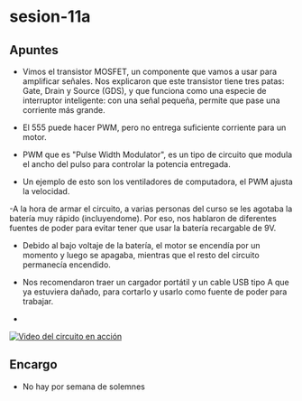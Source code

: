 # sesion-11a

## Apuntes
- Vimos el transistor MOSFET, un componente que vamos a usar para amplificar señales. Nos explicaron que este transistor tiene tres patas: Gate, Drain y Source (GDS), y que funciona como una especie de interruptor inteligente: con una señal pequeña, permite que pase una corriente más grande.
  
- El 555 puede hacer PWM, pero no entrega suficiente corriente para un motor.
  
- PWM que es "Pulse Width Modulator", es un tipo de circuito que modula el ancho del pulso para controlar la potencia entregada.

- Un ejemplo de esto son los ventiladores de computadora, el PWM ajusta la velocidad.

-A la hora de armar el circuito, a varias personas del curso se les agotaba la batería muy rápido (incluyendome). Por eso, nos hablaron de diferentes fuentes de poder para evitar tener que usar la batería recargable de 9V. 

- Debido al bajo voltaje de la batería, el motor se encendía por un momento y luego se apagaba, mientras que el resto del circuito permanecía encendido.

- Nos recomendaron traer un cargador portátil y un cable USB tipo A que ya estuviera dañado, para cortarlo y usarlo como fuente de poder para trabajar.

- 

[![Video del circuito en acción](https://img.youtube.com/vi/d-slwTrh7Tw/0.jpg)](https://www.youtube.com/shorts/d-slwTrh7Tw)


## Encargo
- No hay por semana de solemnes
